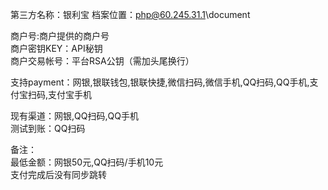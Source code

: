第三方名称：银利宝 
档案位置：php@60.245.31.1\document  
 
商户号:商户提供的商户号  
商户密钥KEY：API秘钥  
商户交易帐号：平台RSA公钥（需加头尾换行）  
 
支持payment：网银,银联钱包,银联快捷,微信扫码,微信手机,QQ扫码,QQ手机,支付宝扫码,支付宝手机  
 
现有渠道：网银,QQ扫码,QQ手机  
测试到账：QQ扫码  
 
备注：  
最低金额：网银50元,QQ扫码/手机10元  
支付完成后没有同步跳转  
